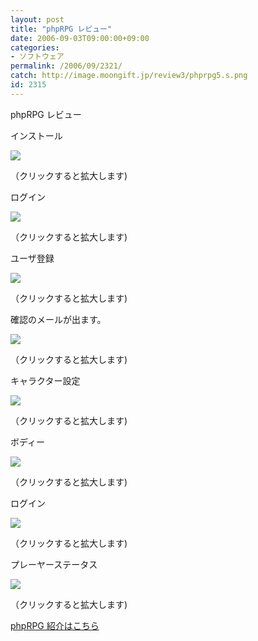 ```yaml
---
layout: post
title: "phpRPG レビュー"
date: 2006-09-03T09:00:00+09:00
categories:
- ソフトウェア
permalink: /2006/09/2321/
catch: http://image.moongift.jp/review3/phprpg5.s.png
id: 2315
---
```

phpRPG レビュー  
<!--more-->

インストール

  

[![](http://image.moongift.jp/review3/phprpg1.s.png)](http://image.moongift.jp/review3/phprpg1.png)  
  
（クリックすると拡大します)

  

ログイン

  

[![](http://image.moongift.jp/review3/phprpg2.s.png)](http://image.moongift.jp/review3/phprpg2.png)  
  
（クリックすると拡大します)

  

ユーザ登録

  

[![](http://image.moongift.jp/review3/phprpg3.s.png)](http://image.moongift.jp/review3/phprpg3.png)  
  
（クリックすると拡大します)

  

確認のメールが出ます。

  

[![](http://image.moongift.jp/review3/phprpg4.s.png)](http://image.moongift.jp/review3/phprpg4.png)  
  
（クリックすると拡大します)

  

キャラクター設定

  

[![](http://image.moongift.jp/review3/phprpg5.s.png)](http://image.moongift.jp/review3/phprpg5.png)  
  
（クリックすると拡大します)

  

ボディー

  

[![](http://image.moongift.jp/review3/phprpg6.s.png)](http://image.moongift.jp/review3/phprpg6.png)  
  
（クリックすると拡大します)

  

ログイン

  

[![](http://image.moongift.jp/review3/phprpg7.s.png)](http://image.moongift.jp/review3/phprpg7.png)  
  
（クリックすると拡大します)

  

プレーヤーステータス

  

[![](http://image.moongift.jp/review3/phprpg8.s.png)](http://image.moongift.jp/review3/phprpg8.png)  
  
（クリックすると拡大します)

  

[phpRPG 紹介はこちら](http://oss.moongift.jp/intro/i-2312.html)

